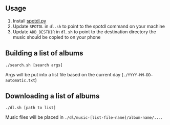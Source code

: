 ## Usage
1. Install [spotdl.py](https://github.com/ritiek/spotify-downloader)
2. Update `SPOTDL` in `dl.sh` to point to the spotdl command on your machine
3. Update `ADB_DESTDIR` in `dl.sh` to point to the destination directory the
   music should be copied to on your phone

## Building a list of albums
```
./search.sh [search args]
```
Args will be put into a list file based on the current day
(`./YYYY-MM-DD-automatic.txt`)

## Downloading a list of albums
```
./dl.sh [path to list]
```
Music files will be placed in `./dl/music-[list-file-name]/album-name/...`.



